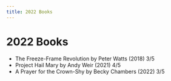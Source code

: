 ```yaml
---
title: 2022 Books
---
```


# 2022 Books

- The Freeze-Frame Revolution by Peter Watts (2018) 3/5
- Project Hail Mary by Andy Weir (2021) 4/5
- A Prayer for the Crown-Shy by Becky Chambers (2022) 3/5
